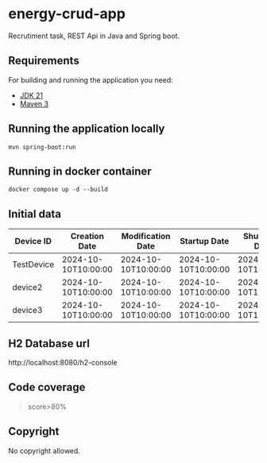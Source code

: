 # energy-crud-app

Recrutiment task, REST Api in Java and Spring boot.

## Requirements

For building and running the application you need:

- [JDK 21](https://www.oracle.com/pl/java/technologies/downloads/)
- [Maven 3](https://maven.apache.org)

## Running the application locally


```shell
mvn spring-boot:run
```

## Running in docker container


```shell
docker compose up -d --build
```

## Initial data
| Device ID | Creation Date        | Modification Date    | Startup Date         | Shutdown Date        | Name     | Street    | Building Number | Apartment Number | City     | Postal Code | Country   |
| --------- | -------------------- | -------------------- | -------------------- | -------------------- | -------- | --------- | --------------- | ---------------- | -------- | ----------- | --------- |
| TestDevice| 2024-10-10T10:00:00 | 2024-10-10T10:00:00 | 2024-10-10T10:00:00 | 2024-10-10T10:00:00 | Test Name| Test Street| 123             | 456              | Test City| 12345       | Test Country |
| device2   | 2024-10-10T10:00:00 | 2024-10-10T10:00:00 | 2024-10-10T10:00:00 | 2024-10-10T10:00:00 | Name2    | Street2    | 2               | NULL             | City2    | 23456       | Country2   |
| device3   | 2024-10-10T10:00:00 | 2024-10-10T10:00:00 | 2024-10-10T10:00:00 | 2024-10-10T10:00:00 | Name3    | Street3    | 3               | NULL             | City3    | 34567       | Country3   |


## H2 Database url
http://localhost:8080/h2-console

## Code coverage

> score>80%


## Copyright

No copyright allowed. 



